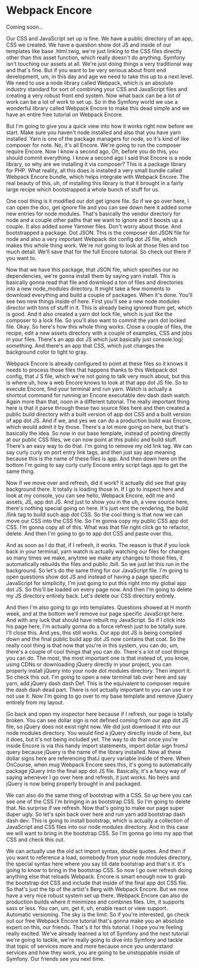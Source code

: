 # Webpack Encore

Coming soon...

Our CSS and JavaScript set up is fine. We have a public directory of an app, CSS we
created. We have a question show dot JS and inside of our templates like base
.html.twig, we're just linking to the CSS files directly other than this asset
function, which really doesn't do anything. Symfony isn't touching our assets at all.
We're just doing things a very traditional way and that's fine. But if you want to be
very serious about front end development, um, in this day and age we need to take
this up to a next level. We need to use a node library called Webpack, which is an
absolute industry standard for sort of combining your CSS and JavaScript files and
creating a very robust front end system. Now what back can be a lot of work can be a
lot of work to set up. So in the Symfony world we use a wonderful library called
Webpack Encore to make this dead simple and we have an entire free tutorial on
Webpack Encore.

But I'm going to give you a quick view into how it works right now before we start.
Make sure you haven't node installed and also that you have yarn installed. Yarn is
one of the package managers for node, so it's kind of like composer for note. No,
it's all Encore. We're going to run the composer require Encore. Now I know a second
ago, Oh, before you do this, you should commit everything. I know a second ago I said
that Encore is a node library, so why are we installing it via composer? This is a
package library for PHP. What reality, all this does is installed a very small bundle
called Webpack Encore bundle, which helps integrate with Webpack Encore. The real
beauty of this, uh, of installing this library is that it brought in a fairly large
recipe which bootstrapped a whole bunch of stuff for us.

One cool thing is it modified our dot get ignore file. So if we go over here, I can
open the doc, get ignore file and you can see down here it added some new entries for
node modules. That's basically the vendor directory for node and a couple other paths
that we want to ignore and it boosts up a couple. It also added some Yammer files.
Don't worry about those. And bootstrapped a package. Dot JSON. This is the composer
dot JSON file for node and also a very important Webpack dot config dot JS file,
which makes this whole thing work. We're not going to look at those files and too
much detail. We'll save that for the full Encore tutorial. So check out there if you
want to.

Now that we have this package, that JSON file, which specifies our no dependencies,
we're gonna install them by saying yarn install. This is basically gonna read that
file and download a ton of files and directories into a new node_modules directory.
It might take a few moments to download everything and build a couple of packages.
When it's done. You'll see two new things inside of here. First you'll see a new node
modules director with tons of stuff in it. This is already being ignored from get,
which is good. And it also created a yarn dot lock file, which is just like the
composer to a lock file. So you'll also want to commit the yarn dot locked file.
Okay. So here's how this whole thing works. Close a couple of files, the recipe, edit
a new assets directory with a couple of examples, CSS and jobs in your files. There's
an app dot JS which just basically just console.log( something. And there's an app
that CSS, which just changes the background color to light to gray.

Webpack Encore is already configured to point at these files so it knows it needs to
process those files that happens thanks to this Webpack dot config, that J S file,
which we're not going to talk very much about, but this is where uh, how a web Encore
knows to look at that app dot JS file. So to execute Encore, find your terminal and
run yarn. Watch is actually a shortcut command for running an Encore executable dev
dash dash watch. Again more than that, noon in a different tutorial. The really
important thing here is that it parse through these two source files here and then
created a public build directory with a built version of app dot CSS and a built
version of app dot JS. And if we, and yes we can do a production build was Encore,
which would admit it by those. There's a lot more going on here, but that's basically
the idea. So now in our base template, instead of pointing directly at our public CSS
files, we can now point at this public and build stuff. There's an easy way to do
that. I'm going to remove my old link tag. We can say curly curly on port entry link
tags, and then just say app meaning because this is the name of these files is app.
And then down here on the bottom I'm going to say curly curly Encore entry script
tags app to get the same thing.

Now if we move over and refresh, did it work? It actually did see that gray
background there. It totally is loading those in. If I go to inspect here and look at
my console, you can see hello, Webpack Encore, edit me and assets, JS, app dot JS.
And just to show you in the uh, a view source here, there's nothing special going on
here. It's just rent the rendering, the build /link tag to build such app dot CSS. So
the cool thing is that now we can move our CSS into the CSS file. So I'm gonna copy
my public CSS app dot CSS. I'm gonna copy all of this. What was that file right click
go to refactor, delete. And then I'm going to go to app dot CSS and paste over this.

And as soon as I do that, if I refresh, it works. The reason is that if you look back
in your terminal, yarn watch is actually watching our files for changes so many times
we make, anytime we make any changes to those files, it automatically rebuilds the
files and public /bill. So we just let this run in the background. So let's do the
same thing for our JavaScript file. I'm going to open questions show dot JS and
instead of having a page specific JavaScript for simplicity, I'm just going to put
this right into my global app dot JS. So this'll be loaded on every page now. And
then I'm going to delete my JS directory entirely back. Let's delete our CSS
directory entirely.

And then I'm also going to go into templates. Questions showed at H month week, and
at the bottom we'll remove our page specific JavaScript here. And with any luck that
should have rebuilt my JavaScript. So if I click into his page here, I'm actually
gonna do a force refresh just to be totally sure. I'll close this. And yes, this
still works. Our app dot JS is being compiled down and the final public build app dot
JS now contains that coat. So the really cool thing is that now that you're in this
system, you can do, um, there's a couple of cool things that you can do. There's a
lot of cool things you can do. The most, the most important one is that instead of,
you know, using CDNs or downloading jQuery directly in your project, you can properly
install jQuery into your node dot modules directory. Then import it. So check this
out. I'm going to open a new terminal tab over here and say yarn, add jQuery dash
dash Def. This is the equivalent to composer require the dash dash dead part. There
is not actually important to you can use it or not use it. Now I'm going to go over
to my base template and remove jQuery entirely from my layout.

Go back and open my inspector here because if I refresh, our page is totally broken.
You can see dollar sign is not defined coming from our app dot JS file, so jQuery
does not exist right now. We did just download it into our node modules directory.
You would find a jQuery directly inside of here, but it does, but it's not being
included yet. The way to do that once you're inside Encore is via this handy import
statements, import dollar sign fromJ query because jQuery is the name of the library
installed. Now all these dollar signs here are referencing thatJ query variable
inside of there. When OnCourse, when mug Webpack Encore sees this, it's going to
automatically package jQuery into the final app dot JS file. Basically, it's a fancy
way of saying whenever I go over here and refresh, it just works. No heirs and jQuery
is now being properly brought in and packaged.

We can also do the same thing of bootstrap with a CSS. So up here you can see one of
the CSS I'm bringing in as bootstrap CSS. So I'm going to delete that. No surprise if
we refresh. Now that's going to make our page super duper ugly. So let's spin back
over here and run yarn add bootstrap dash dash dev. This is going to install
bootstrap, which is actually a collection of JavaScript and CSS files into our node
modules directory. And in this case we will want to bring in the bootstrap CSS. So
I'm gonna go into my app that CSS and check this out.

We can actually use the old act import syntax, double quotes. And then if you want to
reference a load, somebody from your node modules directory, the special syntax here
where you say till date bootstrap and that's it. It's going to know to bring in the
bootstrap CSS. So now I go over refresh doing anything else that reloads Webpack.
Encore is smart enough now to grab the bootstrap dot CSS and include that inside of
the final app dot CSS file. So that's just the tip of the artist's Berg with Webpack
Encore. But we now have a very nice robust system set up there. Webpack Encore can
also do production builds where it minimizes and combines files. Um, it supports sass
or less. You can, um, get it, uh, enable react or view support. Automatic versioning.
The sky is the limit. So if you're interested, go check out our free Webpack Encore
tutorial that's gonna make you an absolute expert on this, our friends. That's it for
this tutorial. I hope you're feeling really excited. We've already learned a lot of
Symfony and the next tutorial we're going to tackle, we're really going to dive into
Symfony and tackle that topic of services more and more because once you understand
services and how they work, you are going to be unstoppable inside of Symfony. Our
friends see you next time.

